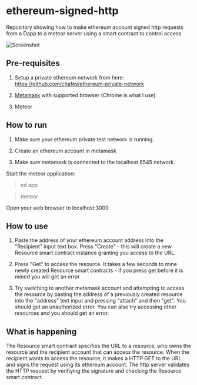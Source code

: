 # ethereum-signed-http
Repository showing how to make ethereum account signed http requests from a Dapp
to a meteor server using a smart contract to control access

![Screenshot](ScreenShot.png)

Pre-requisites
--------------

1) Setup a private ethereum network from here: https://github.com/chafey/ethereum-private-network

2) [Metamask](https://metamask.io/) with supported browser (Chrome is what I use)

3) Meteor

How to run
----------

1) Make sure your ethereum private test network is running.  

2) Create an ethereum account in metamask

3) Make sure metamask is connected to the localhost 8545 network.  

Start the meteor application:

> cd app

> meteor

Open your web browser to localhost:3000

How to use
----------

1) Paste the address of your ethereum account address into the "Recipient"
   input text box.  Press "Create" - this will create a new Resource
   smart contract instance granting you access to the URL.

2) Press "Get" to access the resource.  It takes a few seconds to mine
   newly created Resource smart contracts - if you press get before it is
   mined you will get an error

3) Try switching to another metamask account and attempting to access
   the resource by pasting the address of a previously created resource
   into the "address" text input and pressing "attach" and then "get".  You
   should get an unauthorized error.  You can also try accessing other
   resources and you should get an error.


What is happening
-----------------

The Resource smart contract specifies the URL to a resource, who owns the
resource and the recipient account that can access the resource.  When the
recipient wants to access the resource, it makes a HTTP GET to the URL
and signs the request using its ethereum account.  The http server validates
the HTTP request by verifiying the signature and checking the Resource
smart contract.
